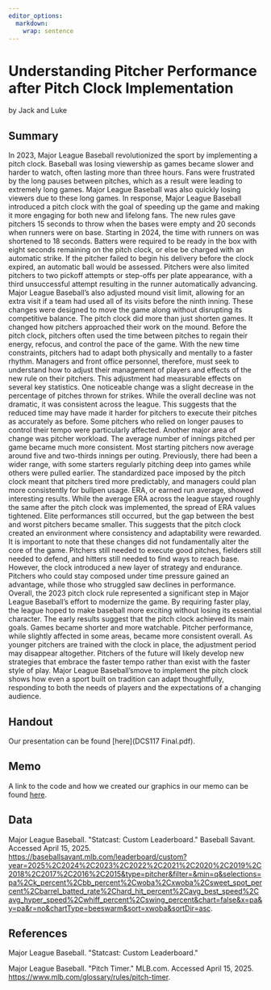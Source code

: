 ```yaml
---
editor_options: 
  markdown: 
    wrap: sentence
---
```


# Understanding Pitcher Performance after Pitch Clock Implementation

by Jack and Luke

## Summary

In 2023, Major League Baseball revolutionized the sport by implementing a pitch clock.
Baseball was losing viewership as games became slower and harder to watch, often lasting more than three hours.
Fans were frustrated by the long pauses between pitches, which as a result were leading to extremely long games.
Major League Baseball was also quickly losing viewers due to these long games.
In response, Major League Baseball introduced a pitch clock with the goal of speeding up the game and making it more engaging for both new and lifelong fans.
The new rules gave pitchers 15 seconds to throw when the bases were empty and 20 seconds when runners were on base.
Starting in 2024, the time with runners on was shortened to 18 seconds.
Batters were required to be ready in the box with eight seconds remaining on the pitch clock, or else be charged with an automatic strike.
If the pitcher failed to begin his delivery before the clock expired, an automatic ball would be assessed.
Pitchers were also limited pitchers to two pickoff attempts or step-offs per plate appearance, with a third unsuccessful attempt resulting in the runner automatically advancing.
Major League Baseball’s also adjusted mound visit limit, allowing for an extra visit if a team had used all of its visits before the ninth inning.
These changes were designed to move the game along without disrupting its competitive balance.
The pitch clock did more than just shorten games.
It changed how pitchers approached their work on the mound.
Before the pitch clock, pitchers often used the time between pitches to regain their energy, refocus, and control the pace of the game.
With the new time constraints, pitchers had to adapt both physically and mentally to a faster rhythm.
Managers and front office personnel, therefore, must seek to understand how to adjust their management of players and effects of the new rule on their pitchers.
This adjustment had measurable effects on several key statistics.
One noticeable change was a slight decrease in the percentage of pitches thrown for strikes.
While the overall decline was not dramatic, it was consistent across the league.
This suggests that the reduced time may have made it harder for pitchers to execute their pitches as accurately as before.
Some pitchers who relied on longer pauses to control their tempo were particularly affected.
Another major area of change was pitcher workload.
The average number of innings pitched per game became much more consistent.
Most starting pitchers now average around five and two-thirds innings per outing.
Previously, there had been a wider range, with some starters regularly pitching deep into games while others were pulled earlier.
The standardized pace imposed by the pitch clock meant that pitchers tired more predictably, and managers could plan more consistently for bullpen usage.
ERA, or earned run average, showed interesting results.
While the average ERA across the league stayed roughly the same after the pitch clock was implemented, the spread of ERA values tightened.
Elite performances still occurred, but the gap between the best and worst pitchers became smaller.
This suggests that the pitch clock created an environment where consistency and adaptability were rewarded.
It is important to note that these changes did not fundamentally alter the core of the game.
Pitchers still needed to execute good pitches, fielders still needed to defend, and hitters still needed to find ways to reach base.
However, the clock introduced a new layer of strategy and endurance.
Pitchers who could stay composed under time pressure gained an advantage, while those who struggled saw declines in performance.
Overall, the 2023 pitch clock rule represented a significant step in Major League Baseball’s effort to modernize the game.
By requiring faster play, the league hoped to make baseball more exciting without losing its essential character.
The early results suggest that the pitch clock achieved its main goals.
Games became shorter and more watchable.
Pitcher performance, while slightly affected in some areas, became more consistent overall.
As younger pitchers are trained with the clock in place, the adjustment period may disappear altogether.
Pitchers of the future will likely develop new strategies that embrace the faster tempo rather than exist with the faster style of play.
Major League Baseball’smove to implement the pitch clock shows how even a sport built on tradition can adapt thoughtfully, responding to both the needs of players and the expectations of a changing audience.

## Handout

Our presentation can be found [here](DCS117 Final.pdf).

## Memo

A link to the code and how we created our graphics in our memo can be found [here](memo/memo.html).

## Data

Major League Baseball.
"Statcast: Custom Leaderboard." Baseball Savant.
Accessed April 15, 2025.
<https://baseballsavant.mlb.com/leaderboard/custom?year=2025%2C2024%2C2023%2C2022%2C2021%2C2020%2C2019%2C2018%2C2017%2C2016%2C2015&type=pitcher&filter=&min=q&selections=pa%2Ck_percent%2Cbb_percent%2Cwoba%2Cxwoba%2Csweet_spot_percent%2Cbarrel_batted_rate%2Chard_hit_percent%2Cavg_best_speed%2Cavg_hyper_speed%2Cwhiff_percent%2Cswing_percent&chart=false&x=pa&y=pa&r=no&chartType=beeswarm&sort=xwoba&sortDir=asc>.

## References

Major League Baseball.
"Statcast: Custom Leaderboard."

Major League Baseball.
"Pitch Timer." MLB.com. Accessed April 15, 2025.
<https://www.mlb.com/glossary/rules/pitch-timer>.
